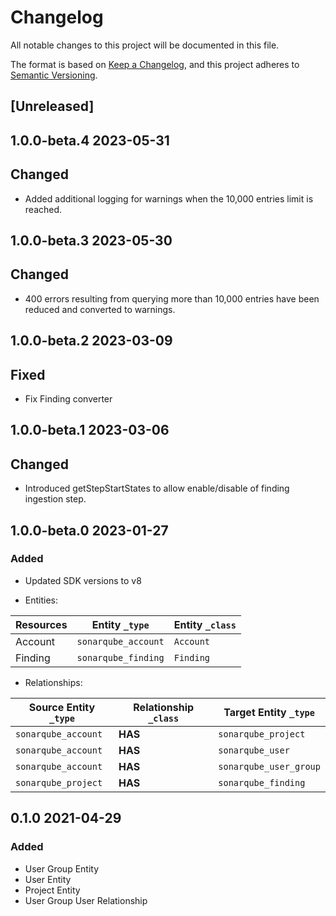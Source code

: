 # Changelog

All notable changes to this project will be documented in this file.

The format is based on [Keep a Changelog](https://keepachangelog.com/en/1.0.0/),
and this project adheres to
[Semantic Versioning](https://semver.org/spec/v2.0.0.html).

## [Unreleased]

## 1.0.0-beta.4 2023-05-31

## Changed

- Added additional logging for warnings when the 10,000 entries limit is
  reached.

## 1.0.0-beta.3 2023-05-30

## Changed

- 400 errors resulting from querying more than 10,000 entries have been reduced
  and converted to warnings.

## 1.0.0-beta.2 2023-03-09

## Fixed

- Fix Finding converter

## 1.0.0-beta.1 2023-03-06

## Changed

- Introduced getStepStartStates to allow enable/disable of finding ingestion
  step.

## 1.0.0-beta.0 2023-01-27

### Added

- Updated SDK versions to v8

- Entities:

| Resources | Entity `_type`      | Entity `_class` |
| --------- | ------------------- | --------------- |
| Account   | `sonarqube_account` | `Account`       |
| Finding   | `sonarqube_finding` | `Finding`       |

- Relationships:

| Source Entity `_type` | Relationship `_class` | Target Entity `_type`  |
| --------------------- | --------------------- | ---------------------- |
| `sonarqube_account`   | **HAS**               | `sonarqube_project`    |
| `sonarqube_account`   | **HAS**               | `sonarqube_user`       |
| `sonarqube_account`   | **HAS**               | `sonarqube_user_group` |
| `sonarqube_project`   | **HAS**               | `sonarqube_finding`    |

## 0.1.0 2021-04-29

### Added

- User Group Entity
- User Entity
- Project Entity
- User Group User Relationship
